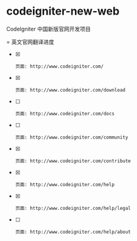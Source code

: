 # codeigniter-new-web
CodeIgniter 中国新版官网开发项目

= 英文官网翻译进度

 - [x]     页面: http://www.codeigniter.com/
 - [x]     页面: http://www.codeigniter.com/download
 - [ ]     页面: http://www.codeigniter.com/docs
 - [ ]     页面: http://www.codeigniter.com/community
 - [x]     页面: http://www.codeigniter.com/contribute
 - [x]     页面: http://www.codeigniter.com/help
 - [x]     页面: http://www.codeigniter.com/help/legal
 - [ ]     页面: http://www.codeigniter.com/help/about
